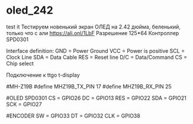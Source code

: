 # oled_242
test it
Тестируем новенький экран ОЛЕД на 2.42 дюйма, беленький, только что с али https://ali.onl/1LbF
Разрешение 125*64
Контроллер SPD0301

Interface definition:
GND = Power Ground
VCC = Power is positive
SCL = Clock Line
SDA = Data Cable
RES = Reset line
D/C = Data/Command
CS = Chip select


Подключение к ttgo t-display

#MH-Z19B
#define MHZ19B_TX_PIN        17
#define MHZ19B_RX_PIN        25

#OLED SPD0301
CS = GPIO26
DC = GPIO13
RES = GPIO22
SDA = GPIO21
SCK = GPIO27

#ENCODER
SW = GPIO33
DT = GPIO32
CLK = GPIO38
